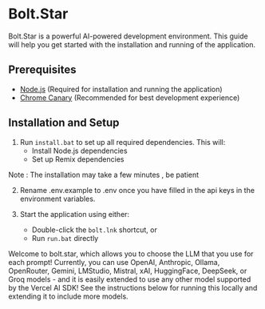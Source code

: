 # Bolt.Star

Bolt.Star is a powerful AI-powered development environment. This guide will help you get started with the installation and running of the application.

## Prerequisites

- [Node.js](https://nodejs.org/) (Required for installation and running the application)
- [Chrome Canary](https://www.google.com/chrome/canary/) (Recommended for best development experience)

## Installation and Setup

1. Run `install.bat` to set up all required dependencies. This will:
   - Install Node.js dependencies
   - Set up Remix dependencies
   
Note : The installation may take a few minutes , be patient

2. Rename .env.example to .env once you have filled in the api keys in the environment variables.

3. Start the application using either:
   - Double-click the `bolt.lnk` shortcut, or
   - Run `run.bat` directly

Welcome to bolt.star, which allows you to choose the LLM that you use for each prompt! Currently, you can use OpenAI, Anthropic, Ollama, OpenRouter, Gemini, LMStudio, Mistral, xAI, HuggingFace, DeepSeek, or Groq models - and it is easily extended to use any other model supported by the Vercel AI SDK! See the instructions below for running this locally and extending it to include more models.

